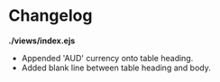 # Changelog

**./views/index.ejs**
* Appended 'AUD' currency onto table heading.
* Added blank line between table heading and body.
